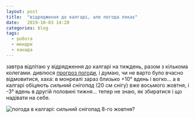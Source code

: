 ```yaml
---
layout: post
title:  "відрядження до калгарі, але погода лякає"
date:   2019-10-03 14:20
categories: blog
tags: 
  - робота
  - мандри
  - канада
---
```


завтра відлітаю у відрядження до калгарі на тиждень, разом з кількома колегами. дивлюся [прогроз погоди](https://openweathermap.org/city/5913490), і думаю, чи не варто було вчасно відмовитися, хаха: в монреалі зараз близько +10° вдень і вогко… а в калгарі обіцяють *сильний снігопад* (20 см снігу) вже восьмого жовтня, і -3° вдень в другій половині тижня… тепер не знаю, як збиратися і що надівати на себе.

![погода в калгарі: сильний снігопад 8-го жовтня?](/assets/images/2019/2019-10-03-calgary.jpg)